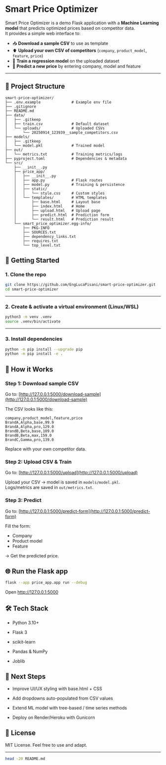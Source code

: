 # Smart Price Optimizer

Smart Price Optimizer is a demo Flask application with a **Machine Learning model** that predicts optimized prices based on competitor data.  
It provides a simple web interface to:

- 📥 **Download a sample CSV** to use as template  
- ⬆️ **Upload your own CSV of competitors** (`company`, `product_model`, `feature`, `price`)  
- 🧠 **Train a regression model** on the uploaded dataset  
- 🔮 **Predict a new price** by entering company, model and feature  

---

## 📂 Project Structure

```text
smart-price-optimizer/
├── .env.example              # Example env file
├── .gitignore
├── README.md
├── data/
│   ├── .gitkeep
│   ├── train.csv             # Default dataset
│   └── uploads/              # Uploaded CSVs
│       └── 20250914_123939__sample_competitors.csv
├── models/
│   ├── .gitkeep
│   └── model.pkl             # Trained model
├── out/
│   └── metrics.txt           # Training metrics/logs
├── pyproject.toml            # Dependencies & metadata
└── src/
    ├── __init__.py
    ├── price_app/
    │   ├── __init__.py
    │   ├── app.py            # Flask routes
    │   ├── model.py          # Training & persistence
    │   ├── static/
    │   │   └── style.css     # Custom styles
    │   └── templates/        # HTML templates
    │       ├── base.html     # Layout base
    │       ├── index.html    # Home
    │       ├── upload.html   # Upload page
    │       ├── predict.html  # Prediction form
    │       └── result.html   # Prediction result
    └── smart_price_optimizer.egg-info/
        ├── PKG-INFO
        ├── SOURCES.txt
        ├── dependency_links.txt
        ├── requires.txt
        └── top_level.txt
```

## 🚀 Getting Started
### 1. Clone the repo
```bash
git clone https://github.com/EngLucaPisani/smart-price-optimizer.git
cd smart-price-optimizer
```
---

### 2. Create & activate a virtual environment (Linux/WSL)
```bash
python3 -m venv .venv
source .venv/bin/activate
```
---

### 3. Install dependencies
```bash
python -m pip install --upgrade pip
python -m pip install -e .

```
## 🧩 How it Works

### Step 1: Download sample CSV

Go to: [http://127.0.0.1:5000/download-sample](http://127.0.0.1:5000/download-sample)

The CSV looks like this:
```csv
company,product_model,feature,price
BrandA,Alpha,base,99.9
BrandA,Alpha,pro,129.0
BrandB,Beta,base,109.0
BrandB,Beta,max,159.0
BrandC,Gamma,pro,139.0

```

Replace with your own competitor data.



### Step 2: Upload CSV & Train

Go to: [http://127.0.0.1:5000/upload](http://127.0.0.1:5000/upload)

Upload your CSV → model is saved in `models/model.pkl`.  
Logs/metrics are saved in `out/metrics.txt`.


### Step 3: Predict

Go to: [http://127.0.0.1:5000/predict-form](http://127.0.0.1:5000/predict-form)

Fill the form:
- Company  
- Product model  
- Feature  

→ Get the predicted price.


## 🌐 Run the Flask app
```bash
flask --app price_app.app run --debug
```

Open http://127.0.0.1:5000


## 🛠️ Tech Stack

- Python 3.10+

- Flask 3

- scikit-learn

- Pandas & NumPy

- Joblib


## 🔮 Next Steps

- Improve UI/UX styling with base.html + CSS

- Add dropdowns auto-populated from CSV values

- Extend ML model with tree-based / time series methods

- Deploy on Render/Heroku with Gunicorn

## 📜 License

MIT License. Feel free to use and adapt.


---


```bash
head -20 README.md